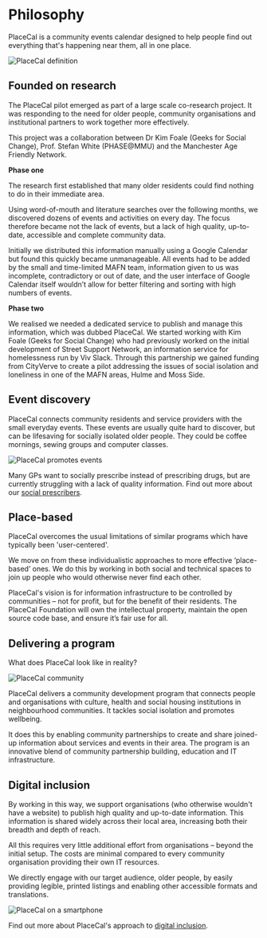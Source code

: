 # Philosophy

PlaceCal is a community events calendar designed to help people find out everything that's happening near them, all in one place.

![PlaceCal definition](https://raw.githubusercontent.com/geeksforsocialchange/PlaceCal-Handbook/master/assets/placecal-definition.png)

## Founded on research

The PlaceCal pilot emerged as part of a large scale co-research project. It was responding to the need for older people, community organisations and institutional partners to work together more effectively.

This project was a collaboration between Dr Kim Foale (Geeks for Social Change), Prof. Stefan White (PHASE@MMU) and the Manchester Age Friendly Network.

**Phase one**

The research first established that many older residents could find nothing to do in their immediate area.

Using word-of-mouth and literature searches over the following months, we discovered dozens of events and activities on every day. The focus therefore became not the lack of events, but a lack of high quality, up-to-date, accessible and complete community data.

Initially we distributed this information manually using a Google Calendar but found this quickly became unmanageable. All events had to be added by the small and time-limited MAFN team, information given to us was incomplete, contradictory or out of date, and the user interface of Google Calendar itself wouldn’t allow for better filtering and sorting with high numbers of events.

**Phase two**

We realised we needed a dedicated service to publish and manage this information, which was dubbed PlaceCal. We started working with Kim Foale (Geeks for Social Change) who had previously worked on the initial development of Street Support Network, an information service for homelessness run by Viv Slack. Through this partnership we gained funding from CityVerve to create a pilot addressing the issues of social isolation and loneliness in one of the MAFN areas, Hulme and Moss Side.

## Event discovery

PlaceCal connects community residents and service providers with the small everyday events. These events are usually quite hard to discover, but can be lifesaving for socially isolated older people. They could be coffee mornings, sewing groups and computer classes.

![PlaceCal promotes events](https://raw.githubusercontent.com/geeksforsocialchange/PlaceCal-Handbook/master/assets/placecal-explanation.png)

Many GPs want to socially prescribe instead of prescribing drugs, but are currently struggling with a lack of quality information. Find out more about our [social prescribers](/introduction/who-is-using-placecal.md).

## Place-based

PlaceCal overcomes the usual limitations of similar programs which have typically been 'user-centered'.

We move on from these individualistic approaches to more effective ‘place-based’ ones. We do this by working in both social and technical spaces to join up people who would otherwise never find each other.

PlaceCal's vision is for information infrastructure to be controlled by communities – not for profit, but for the benefit of their residents. The PlaceCal Foundation will own the intellectual property, maintain the open source code base, and ensure it’s fair use for all.

## Delivering a program

What does PlaceCal look like in reality?

![PlaceCal community](https://raw.githubusercontent.com/geeksforsocialchange/PlaceCal-Handbook/master/assets/what-is-placecal-community.png)

PlaceCal delivers a community development program that connects people and organisations with culture, health and social housing institutions in neighbourhood communities. It tackles social isolation and promotes wellbeing.

It does this by enabling community partnerships to create and share joined-up information about services and events in their area. The program is an innovative blend of community partnership building, education and IT infrastructure.

## Digital inclusion

By working in this way, we support organisations (who otherwise wouldn't have a website) to publish high quality and up-to-date information. This information is shared widely across their local area, increasing both their breadth and depth of reach.

All this requires very little additional effort from organisations – beyond the initial setup. The costs are minimal compared to every community organisation providing their own IT resources.

We directly engage with our target audience, older people, by easily providing legible, printed listings and enabling other accessible formats and translations.

![PlaceCal on a smartphone](https://raw.githubusercontent.com/geeksforsocialchange/PlaceCal-Handbook/master/assets/placecal-displaying-smartphone.png)

Find out more about PlaceCal's approach to [digital inclusion](/commissioners/digital-inclusion.md).
